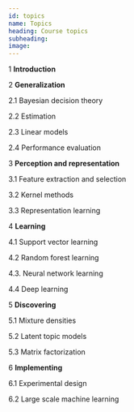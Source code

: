 ```yaml
---
id: topics
name: Topics
heading: Course topics
subheading: 
image: 
---
```


1 **Introduction**

2 **Generalization**

2.1 Bayesian decision theory

2.2 Estimation

2.3 Linear models

2.4 Performance evaluation

3 **Perception and representation**

3.1 Feature extraction and selection

3.2 Kernel methods

3.3 Representation learning

4 **Learning**

4.1 Support vector learning

4.2 Random forest learning

4.3. Neural network learning 

4.4 Deep learning

5 **Discovering**

5.1 Mixture densities 

5.2 Latent topic models

5.3 Matrix factorization

6 **Implementing**

6.1 Experimental design

6.2 Large scale machine learning
